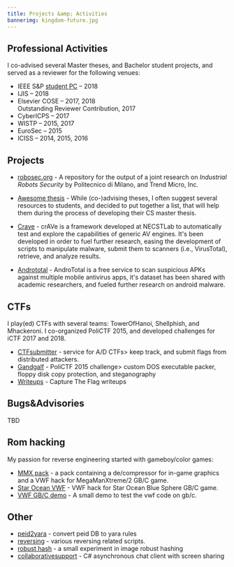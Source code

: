 ```yaml
---
title: Projects &amp; Activities
bannerimg: kingdom-future.jpg
---
```


## Professional Activities
I co-advised several Master theses, and Bachelor student projects, and served as a reviewer for the following venues:

  + IEEE S&amp;P [student PC](https://www.ieee-security.org/TC/SP2018/studentpc.html) – 2018
  + IJIS – 2018
  + Elsevier COSE – 2017, 2018 <div class="tooltip"><a class="fas fa-star" href="/s/pdfs/coseoutstanding.pdf"></a><span class="tooltiptext">Outstanding Reviewer Contribution, 2017</span></div>
  + CyberICPS – 2017
  + WISTP – 2015, 2017
  + EuroSec – 2015
  + ICISS – 2014, 2015, 2016


## Projects

  + [robosec.org](https://robosec.org) - A repository for the output of a joint research on *Industrial Robots Security* by Politecnico di Milano, and Trend Micro, Inc.

  + [Awesome thesis](https://github.com/ocean1/awesome-thesis) - While (co-)advising theses, I often suggest several resources to students, and decided to put together a list, that will help them during the process of developing their CS master thesis.

  + [Crave](https://github.com/necst/crave) - crAVe is a framework developed at NECSTLab to automatically test and explore the capabilities of generic AV engines. It's been developed in order to fuel further research, easing the development of scripts to manipulate malware, submit them to scanners (i.e., VirusTotal), retrieve, and analyze results.

  + [Andrototal](https://andrototal.org/) - AndroTotal is a free service to scan suspicious APKs against multiple mobile antivirus apps, it's dataset has been shared with academic researchers, and fueled further research on android malware.


## CTFs
I play(ed) CTFs with several teams: TowerOfHanoi, Shellphish, and Mhackeroni.
I co-organized PoliCTF 2015, and developed challenges for iCTF 2017 and 2018.

  + [CTFsubmitter](https://github.com/TowerofHanoi/CTFsubmitter) - service for A/D CTFs> keep track, and submit flags from distributed attackers.
  + [Gandgalf](https://github.com/ocean1/gandgalf) - PoliCTF 2015 challenge> custom DOS executable packer, floppy disk copy protection, and steganography
  + [Writeups](https://github.com/ocean1/writeups) - Capture The Flag writeups

## Bugs&amp;Advisories
TBD

## Rom hacking
My passion for reverse engineering started with gameboy/color games:

  + [MMX pack](https://github.com/ocean1/mmx_hackpack) - a pack containing a de/compressor for in-game graphics and a VWF hack for MegaManXtreme/2 GB/C game.
  + [Star Ocean VWF](https://github.com/ocean1/sobs_vwf) - VWF hack for Star Ocean Blue Sphere GB/C game.
  + [VWF GB/C demo](https://github.com/ocean1/vwf_gb_demo) - A small demo to test the vwf code on gb/c.

## Other
  + [peid2yara](https://github.com/ocean1/peid2yara) - convert peid DB to yara rules
  + [reversing](https://github.com/ocean1/reversing_stuff) - various reversing related scripts.
  + [robust hash](https://github.com/ocean1/robusthash) - a small experiment in image robust hashing
  + [collaborativesupport](https://github.com/ocean1/CollaborativeSupport) - C# asynchronous chat client with screen sharing
